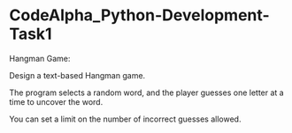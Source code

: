 # CodeAlpha_Python-Development-Task1
Hangman Game:

Design a text-based Hangman game. 

The program selects a random word, and the player guesses one letter at a time to uncover the word.

You can set a limit on the number of incorrect guesses allowed.
